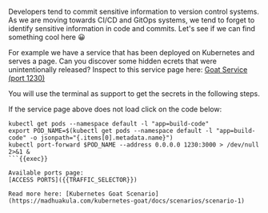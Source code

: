 
Developers tend to commit sensitive information to version control systems. As we are moving towards CI/CD and GitOps systems, we tend to forget to identify sensitive information in code and commits. Let's see if we can find something cool here 😀

For example we have a service that has been deployed on Kubernetes and serves a page. Can you discover some hidden ecrets that were unintentionally released?
Inspect to this service page here: [Goat Service (port 1230)]({{TRAFFIC_HOST1_1230}})

You will use the terminal as support to get the secrets in the following steps.

If the service page above does not load click on the code below:
```
kubectl get pods --namespace default -l "app=build-code"
export POD_NAME=$(kubectl get pods --namespace default -l "app=build-code" -o jsonpath="{.items[0].metadata.name}")
kubectl port-forward $POD_NAME --address 0.0.0.0 1230:3000 > /dev/null 2>&1 &
```{{exec}}

Available ports page:
[ACCESS PORTS]({{TRAFFIC_SELECTOR}})

Read more here: [Kubernetes Goat Scenario](https://madhuakula.com/kubernetes-goat/docs/scenarios/scenario-1)